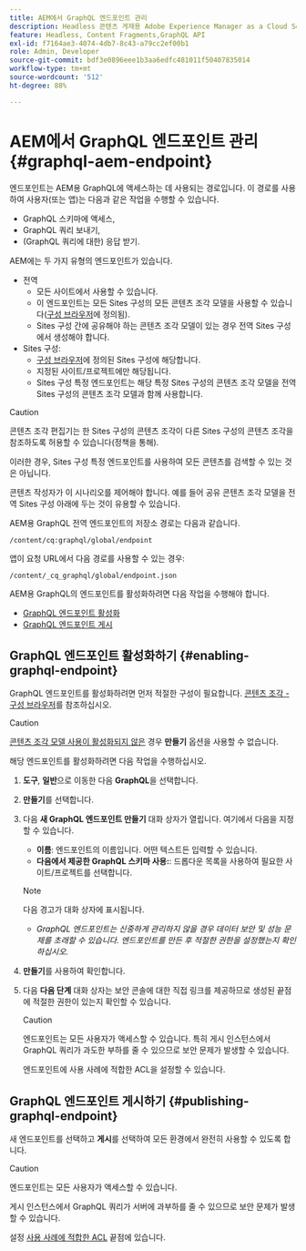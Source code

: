 ```yaml
---
title: AEM에서 GraphQL 엔드포인트 관리
description: Headless 콘텐츠 게재용 Adobe Experience Manager as a Cloud Service에서 GraphQL 엔드포인트를 관리하는 방법을 알아봅니다.
feature: Headless, Content Fragments,GraphQL API
exl-id: f7164ae3-4074-4db7-8c43-a79cc2ef00b1
role: Admin, Developer
source-git-commit: bdf3e0896eee1b3aa6edfc481011f50407835014
workflow-type: tm+mt
source-wordcount: '512'
ht-degree: 88%

---
```


# AEM에서 GraphQL 엔드포인트 관리 {#graphql-aem-endpoint}

엔드포인트는 AEM용 GraphQL에 액세스하는 데 사용되는 경로입니다. 이 경로를 사용하여 사용자(또는 앱)는 다음과 같은 작업을 수행할 수 있습니다.

* GraphQL 스키마에 액세스,
* GraphQL 쿼리 보내기,
* (GraphQL 쿼리에 대한) 응답 받기.

AEM에는 두 가지 유형의 엔드포인트가 있습니다.

* 전역
   * 모든 사이트에서 사용할 수 있습니다.
   * 이 엔드포인트는 모든 Sites 구성의 모든 콘텐츠 조각 모델을 사용할 수 있습니다([구성 브라우저](/help/sites-cloud/administering/content-fragments/setup.md#enable-content-fragment-functionality-configuration-browser)에 정의됨).
   * Sites 구성 간에 공유해야 하는 콘텐츠 조각 모델이 있는 경우 전역 Sites 구성에서 생성해야 합니다.
* Sites 구성:
   * [구성 브라우저](/help/sites-cloud/administering/content-fragments/setup.md#enable-content-fragment-functionality-configuration-browser)에 정의된 Sites 구성에 해당합니다.
   * 지정된 사이트/프로젝트에만 해당됩니다.
   * Sites 구성 특정 엔드포인트는 해당 특정 Sites 구성의 콘텐츠 조각 모델을 전역 Sites 구성의 콘텐츠 조각 모델과 함께 사용합니다.

>[!CAUTION]
>
>콘텐츠 조각 편집기는 한 Sites 구성의 콘텐츠 조각이 다른 Sites 구성의 콘텐츠 조각을 참조하도록 허용할 수 있습니다(정책을 통해).
>
>이러한 경우, Sites 구성 특정 엔드포인트를 사용하여 모든 콘텐츠를 검색할 수 있는 것은 아닙니다.
>
>콘텐츠 작성자가 이 시나리오를 제어해야 합니다. 예를 들어 공유 콘텐츠 조각 모델을 전역 Sites 구성 아래에 두는 것이 유용할 수 있습니다.

AEM용 GraphQL 전역 엔드포인트의 저장소 경로는 다음과 같습니다.

`/content/cq:graphql/global/endpoint`

앱이 요청 URL에서 다음 경로를 사용할 수 있는 경우:

`/content/_cq_graphql/global/endpoint.json`

AEM용 GraphQL의 엔드포인트를 활성화하려면 다음 작업을 수행해야 합니다.

* [GraphQL 엔드포인트 활성화](#enabling-graphql-endpoint)
* [GraphQL 엔드포인트 게시](#publishing-graphql-endpoint)

## GraphQL 엔드포인트 활성화하기 {#enabling-graphql-endpoint}

GraphQL 엔드포인트를 활성화하려면 먼저 적절한 구성이 필요합니다. [콘텐츠 조각 - 구성 브라우저](/help/sites-cloud/administering/content-fragments/setup.md#enable-content-fragment-functionality-configuration-browser)를 참조하십시오.

>[!CAUTION]
>
>[콘텐츠 조각 모델 사용이 활성화되지 않은](/help/sites-cloud/administering/content-fragments/setup.md#enable-content-fragment-functionality-configuration-browser) 경우 **만들기** 옵션을 사용할 수 없습니다.

해당 엔드포인트를 활성화하려면 다음 작업을 수행하십시오.

1. **도구**, **일반**&#x200B;으로 이동한 다음 **GraphQL**&#x200B;을 선택합니다.
1. **만들기**&#x200B;를 선택합니다.
1. 다음 **새 GraphQL 엔드포인트 만들기** 대화 상자가 열립니다. 여기에서 다음을 지정할 수 있습니다.
   * **이름**: 엔드포인트의 이름입니다. 어떤 텍스트든 입력할 수 있습니다.
   * **다음에서 제공한 GraphQL 스키마 사용:**: 드롭다운 목록을 사용하여 필요한 사이트/프로젝트를 선택합니다.

   >[!NOTE]
   >
   >다음 경고가 대화 상자에 표시됩니다.
   >
   >* *GraphQL 엔드포인트는 신중하게 관리하지 않을 경우 데이터 보안 및 성능 문제를 초래할 수 있습니다. 엔드포인트를 만든 후 적절한 권한을 설정했는지 확인하십시오.*

1. **만들기**&#x200B;를 사용하여 확인합니다.
1. 다음 **다음 단계** 대화 상자는 보안 콘솔에 대한 직접 링크를 제공하므로 생성된 끝점에 적절한 권한이 있는지 확인할 수 있습니다.

   >[!CAUTION]
   >
   >엔드포인트는 모든 사용자가 액세스할 수 있습니다. 특히 게시 인스턴스에서 GraphQL 쿼리가 과도한 부하를 줄 수 있으므로 보안 문제가 발생할 수 있습니다.
   >
   >엔드포인트에 사용 사례에 적합한 ACL을 설정할 수 있습니다.

## GraphQL 엔드포인트 게시하기 {#publishing-graphql-endpoint}

새 엔드포인트를 선택하고 **게시**&#x200B;를 선택하여 모든 환경에서 완전히 사용할 수 있도록 합니다.

>[!CAUTION]
>
>엔드포인트는 모든 사용자가 액세스할 수 있습니다.
>
>게시 인스턴스에서 GraphQL 쿼리가 서버에 과부하를 줄 수 있으므로 보안 문제가 발생할 수 있습니다.
>
>설정 [사용 사례에 적합한 ACL](/help/headless/security/permissions.md) 끝점에 있습니다.
